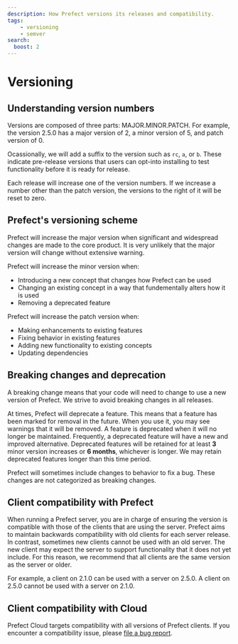 ```yaml
---
description: How Prefect versions its releases and compatibility.
tags:
    - versioning
    - semver
search:
  boost: 2
---
```


# Versioning

## Understanding version numbers

Versions are composed of three parts: MAJOR.MINOR.PATCH. For example, the version 2.5.0 has a major version of 2, a minor version of 5, and patch version of 0.

Ocassionally, we will add a suffix to the version such as `rc`, `a`, or `b`. These indicate pre-release versions that users can opt-into installing to test functionality before it is ready for release.

Each release will increase one of the version numbers. If we increase a number other than the patch version, the versions to the right of it will be reset to zero.

## Prefect's versioning scheme

Prefect will increase the major version when significant and widespread changes are made to the core product. It is very unlikely that the major version will change without extensive warning.

Prefect will increase the minor version when:

- Introducing a new concept that changes how Prefect can be used
- Changing an existing concept in a way that fundementally alters how it is used
- Removing a deprecated feature

Prefect will increase the patch version when:

- Making enhancements to existing features
- Fixing behavior in existing features
- Adding new functionality to existing concepts
- Updating dependencies

## Breaking changes and deprecation

A breaking change means that your code will need to change to use a new version of Prefect. We strive to avoid breaking changes in all releases.

At times, Prefect will deprecate a feature. This means that a feature has been marked for removal in the future. When you use it, you may see warnings that it will be removed. A feature is deprecated when it will no longer be maintained. Frequently, a deprecated feature will have a new and improved alternative. Deprecated features will be retained for at least **3** minor version increases or **6 months**, whichever is longer. We may retain deprecated features longer than this time period.

Prefect will sometimes include changes to behavior to fix a bug. These changes are not categorized as breaking changes.

## Client compatibility with Prefect

When running a Prefect server, you are in charge of ensuring the version is compatible with those of the clients that are using the server. Prefect aims to maintain backwards compatibility with old clients for each server release. In contrast, sometimes new clients cannot be used with an old server. The new client may expect the server to support functionality that it does not yet include. For this reason, we recommend that all clients are the same version as the server or older.

For example, a client on 2.1.0 can be used with a server on 2.5.0. A client on 2.5.0 cannot be used with a server on 2.1.0.

## Client compatibility with Cloud

Prefect Cloud targets compatibility with all versions of Prefect clients. If you encounter a compatibility issue, please [file a bug report](https://github.com/prefectHQ/prefect/issues/new/choose).
